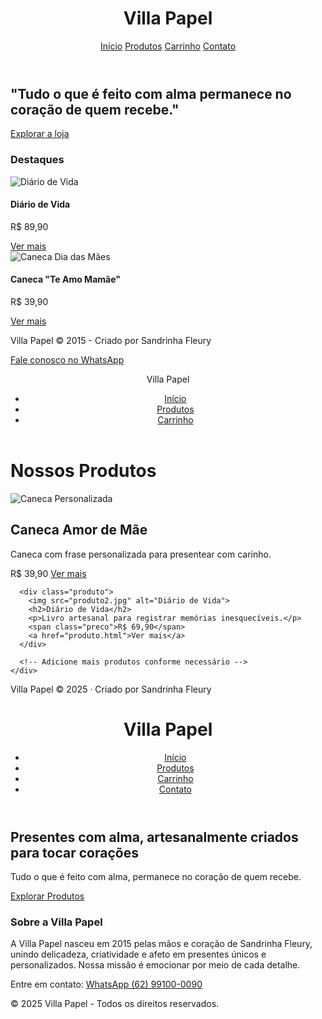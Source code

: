 <!DOCTYPE html>
<html lang="pt-br">
<head>
  <meta charset="UTF-8" />
  <meta name="viewport" content="width=device-width, initial-scale=1.0" />
  <title>Villa Papel</title>
  <link rel="stylesheet" href="style.css" />
</head>
<body>
  <header class="header">
    <div class="container">
      <h1>Villa Papel</h1>
      <nav>
        <a href="index.html">Início</a>
        <a href="produtos.html">Produtos</a>
        <a href="carrinho.html">Carrinho</a>
        <a href="https://wa.me/5562991000090" target="_blank">Contato</a>
      </nav>
    </div>
  </header>

  <section class="hero">
    <div class="container">
      <h2>"Tudo o que é feito com alma permanece no coração de quem recebe."</h2>
      <a href="produtos.html" class="btn">Explorar a loja</a>
    </div>
  </section>

  <section class="destaques">
    <div class="container">
      <h3>Destaques</h3>
      <div class="produtos">
        <div class="produto">
          <img src="img/diario-vida.jpg" alt="Diário de Vida" />
          <h4>Diário de Vida</h4>
          <p>R$ 89,90</p>
          <a href="produto.html" class="btn">Ver mais</a>
        </div>
        <div class="produto">
          <img src="img/caneca-mae.jpg" alt="Caneca Dia das Mães" />
          <h4>Caneca "Te Amo Mamãe"</h4>
          <p>R$ 39,90</p>
          <a href="produto.html" class="btn">Ver mais</a>
        </div>
      </div>
    </div>
  </section>

  <footer class="footer">
    <div class="container">
      <p>Villa Papel © 2015 - Criado por Sandrinha Fleury</p>
      <p><a href="https://wa.me/5562991000090">Fale conosco no WhatsApp</a></p>
    </div>
  </footer>
</body>
</html>
<!DOCTYPE html>
<html lang="pt-BR">
<head>
  <meta charset="UTF-8">
  <meta name="viewport" content="width=device-width, initial-scale=1.0">
  <title>Villa Papel - Produtos</title>
  <link rel="stylesheet" href="style.css">
</head>
<body>
  <header>
    <nav>
      <div class="logo">Villa Papel</div>
      <ul>
        <li><a href="index.html">Início</a></li>
        <li><a href="produtos.html">Produtos</a></li>
        <li><a href="carrinho.html">Carrinho</a></li>
      </ul>
    </nav>
  </header>

  <main class="produtos-container">
    <h1>Nossos Produtos</h1>
    <div class="produtos-grid">
      <div class="produto">
        <img src="produto1.jpg" alt="Caneca Personalizada">
        <h2>Caneca Amor de Mãe</h2>
        <p>Caneca com frase personalizada para presentear com carinho.</p>
        <span class="preco">R$ 39,90</span>
        <a href="produto.html">Ver mais</a>
      </div>

      <div class="produto">
        <img src="produto2.jpg" alt="Diário de Vida">
        <h2>Diário de Vida</h2>
        <p>Livro artesanal para registrar memórias inesquecíveis.</p>
        <span class="preco">R$ 69,90</span>
        <a href="produto.html">Ver mais</a>
      </div>

      <!-- Adicione mais produtos conforme necessário -->
    </div>
  </main>

  <footer>
    <p>Villa Papel © 2025 · Criado por Sandrinha Fleury</p>
  </footer>
</body>
</html>
<!DOCTYPE html>
<html lang="pt-BR">

<head>
  <meta charset="UTF-8">
  <meta name="viewport" content="width=device-width, initial-scale=1.0">
  <title>Villa Papel - Presentes com Alma</title>
  <link rel="stylesheet" href="estilo.css">
</head>

<body>
  <header>
    <h1>Villa Papel</h1>
    <nav>
      <ul>
        <li><a href="index.html">Início</a></li>
        <li><a href="produtos.html">Produtos</a></li>
        <li><a href="carrinho.html">Carrinho</a></li>
        <li><a href="#contato">Contato</a></li>
      </ul>
    </nav>
  </header>

  <section class="hero">
    <h2>Presentes com alma, artesanalmente criados para tocar corações</h2>
    <p>Tudo o que é feito com alma, permanece no coração de quem recebe.</p>
    <a href="produtos.html" class="btn">Explorar Produtos</a>
  </section>

  <section class="sobre">
    <h3>Sobre a Villa Papel</h3>
    <p>A Villa Papel nasceu em 2015 pelas mãos e coração de Sandrinha Fleury, unindo delicadeza, criatividade e afeto em presentes únicos e personalizados. Nossa missão é emocionar por meio de cada detalhe.</p>
  </section>

  <footer id="contato">
    <p>Entre em contato: <a href="https://wa.me/5562991000090" target="_blank">WhatsApp (62) 99100-0090</a></p>
    <p>&copy; 2025 Villa Papel - Todos os direitos reservados.</p>
  </footer>
</body>

</html>
